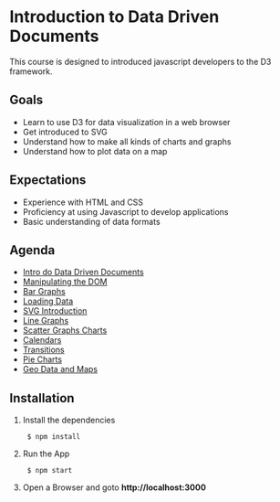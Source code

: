 Introduction to Data Driven Documents
=====================================
This course is designed to introduced javascript developers to the D3 framework.  

Goals
-----
* Learn to use D3 for data visualization in a web browser
* Get introduced to SVG
* Understand how to make all kinds of charts and graphs
* Understand how to plot data on a map

Expectations
------------
* Experience with HTML and CSS
* Proficiency at using Javascript to develop applications
* Basic understanding of data formats

Agenda
------
* [Intro do Data Driven Documents](/intro)
* [Manipulating the DOM](/intro)
* [Bar Graphs](/bar-graph)
* [Loading Data](/loading-data)
* [SVG Introduction](/svg)
* [Line Graphs](/line-graphs)
* [Scatter Graphs Charts](/scatter-graphs)
* [Calendars](/calendars)
* [Transitions](/transitions)
* [Pie Charts](/pie-charts)
* [Geo Data and Maps](/geo-data)


Installation
------------
1. Install the dependencies

        $ npm install
    
2. Run the App

        $ npm start
 
3. Open a Browser and goto __http://localhost:3000__

